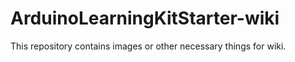 # ArduinoLearningKitStarter-wiki
This repository contains images or other necessary things for wiki.
